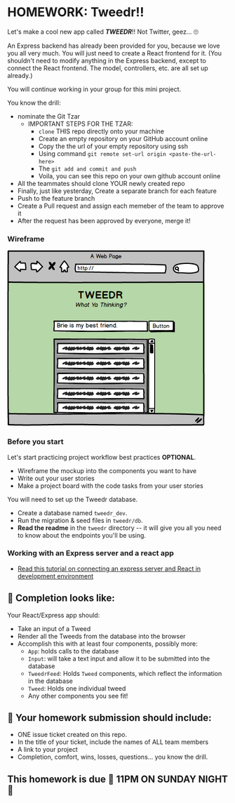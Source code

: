 # HOMEWORK: Tweedr!!

Let's make a cool new app called ***TWEEDR***!! Not Twitter, geez... 🙄

An Express backend has already been provided for you, because we love you all very much. You will just need to create a React frontend for it. (You shouldn't need to modify anything in the Express backend, except to connect the React frontend. The model, controllers, etc. are all set up already.)

You will continue working in your group for this mini project.

You know the drill: 
* nominate the Git Tzar 
    * IMPORTANT STEPS FOR THE TZAR:
        * `clone` THIS repo directly onto your machine
        * Create an empty repository on your GitHub account online
        * Copy the the url of your empty repository using ssh 
        * Using command `git remote set-url origin <paste-the-url-here>`
        * The `git add and commit and push`
        * Voila, you can see this repo on your own github account online
* All the teammates should clone YOUR newly created repo
* Finally, just like yesterday, Create a separate branch for each feature 
* Push to the feature branch
* Create a Pull request and assign each memeber of the team to approve it
* After the request has been approved by everyone, merge it!
 
### Wireframe

![tweedr](./assets/tweedr.png)

### Before you start

Let's start practicing project workflow best practices **OPTIONAL**.

- Wireframe the mockup into the components you want to have
- Write out your user stories
- Make a project board with the code tasks from your user stories

You will need to set up the Tweedr database.
- Create a database named `tweedr_dev`.
- Run the migration & seed files in `tweedr/db`.
- **Read the readme** in the `tweedr` directory -- it will give you all you need to know about the endpoints you'll be using.

### Working with an Express server and a react app

- [Read this tutorial on connecting an express server and React in development environment](https://www.fullstackreact.com/articles/using-create-react-app-with-a-server/)

## 🚀 Completion looks like:

Your React/Express app should:

- Take an input of a Tweed
- Render all the Tweeds from the database into the browser
- Accomplish this with at least four components, possibly more:
    - `App`: holds calls to the database
    - `Input`: will take a text input and allow it to be submitted into the database
    - `TweedrFeed`: Holds `Tweed` components, which reflect the information in the database
    - `Tweed`: Holds one individual tweed
    - Any other components you see fit!

## 🚀 Your homework submission should include:

- ONE issue ticket created on this repo.
- In the title of your ticket, include the names of ALL team members
- A link to your project
- Completion, comfort, wins, losses, questions... you know the drill.

## This homework is due 🚨 11PM ON SUNDAY NIGHT 🚨
